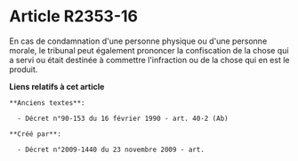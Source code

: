 # Article R2353-16

En cas de condamnation d'une personne physique ou d'une personne morale, le tribunal peut également prononcer la confiscation
de la chose qui a servi ou était destinée à commettre l'infraction ou de la chose qui en est le produit.

**Liens relatifs à cet article**

	**Anciens textes**:

	  - Décret n°90-153 du 16 février 1990 - art. 40-2 (Ab)

	**Créé par**:

	  - Décret n°2009-1440 du 23 novembre 2009 - art.
